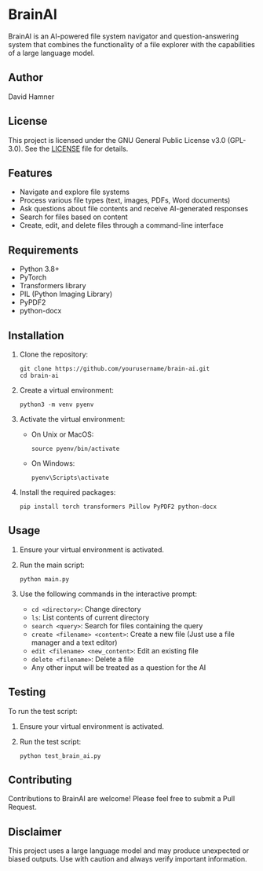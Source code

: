 # BrainAI

BrainAI is an AI-powered file system navigator and question-answering system that combines the functionality of a file explorer with the capabilities of a large language model.

## Author

David Hamner

## License

This project is licensed under the GNU General Public License v3.0 (GPL-3.0). See the [LICENSE](LICENSE) file for details.

## Features

- Navigate and explore file systems
- Process various file types (text, images, PDFs, Word documents)
- Ask questions about file contents and receive AI-generated responses
- Search for files based on content
- Create, edit, and delete files through a command-line interface

## Requirements

- Python 3.8+
- PyTorch
- Transformers library
- PIL (Python Imaging Library)
- PyPDF2
- python-docx

## Installation

1. Clone the repository:
   ```
   git clone https://github.com/yourusername/brain-ai.git
   cd brain-ai
   ```

2. Create a virtual environment:
   ```
   python3 -m venv pyenv
   ```

3. Activate the virtual environment:
   - On Unix or MacOS:
     ```
     source pyenv/bin/activate
     ```
   - On Windows:
     ```
     pyenv\Scripts\activate
     ```

4. Install the required packages:
   ```
   pip install torch transformers Pillow PyPDF2 python-docx
   ```

## Usage

1. Ensure your virtual environment is activated.

2. Run the main script:
   ```
   python main.py
   ```

3. Use the following commands in the interactive prompt:
   - `cd <directory>`: Change directory
   - `ls`: List contents of current directory
   - `search <query>`: Search for files containing the query
   - `create <filename> <content>`: Create a new file (Just use a file manager and a text editor)
   - `edit <filename> <new_content>`: Edit an existing file
   - `delete <filename>`: Delete a file
   - Any other input will be treated as a question for the AI

## Testing

To run the test script:

1. Ensure your virtual environment is activated.

2. Run the test script:
   ```
   python test_brain_ai.py
   ```

## Contributing

Contributions to BrainAI are welcome! Please feel free to submit a Pull Request.

## Disclaimer

This project uses a large language model and may produce unexpected or biased outputs. Use with caution and always verify important information.
